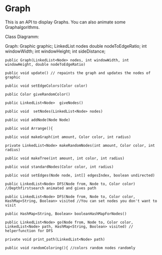 # Graph
This is an API to display Graphs.
You can also animate some Graphalgorithms.

Class Diagramm:

Graph:
    Graphic graphic;
    LinkedList<Node> nodes
    double nodeToEdgeRatio;
    int windowWidth;
    int windowHeight;
    int sideDistance;

    public Graph(LinkedList<Node> nodes, int windowWidth, int windowHeight, double nodeToEdgeRatio)

    public void update() // repaints the graph and updates the nodes of graphic

    public void setEdgeColors(Color color)

    public Color giveRandomColor()

    public LinkedList<Node>  giveNodes()

    public void  setNodes(LinkedList<Node> nodes)

    public void addNode(Node Node)
    
    public void Arrange(){ 

    public void makeGraph(int amount, Color color, int radius)

    private LinkedList<Node> makeRandomNodes(int amount, Color color, int radius)

    public void makeTree(int amount, int color, int radius)

    public void standardNodes(Color color, int radius)

    public void setEdges(Node node, int[] edgesIndex, boolean undirected)

    public LinkedList<Node> DFS(Node from, Node to, Color color) //Depthfirstsearch animated and gives path

    public LinkedList<Node> DFS(Node from, Node to, Color color, HashMap<String, Boolean> visited //You can set nodes you don't want to visit

    public HashMap<String, Boolean> booleanHashMapForNodes()

    public LinkedList<Node> go(Node from, Node to, Color color,  LinkedList<Node> path, HashMap<String, Boolean> visited) // helperfunction for DFS

    private void print_path(LinkedList<Node> path) 

    public void randomColoring(){ //colors random nodes randomly
